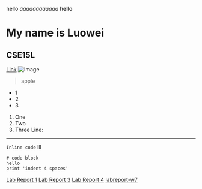 hello
*aaaaaaaaaaaa*
**hello**
# My name is Luowei
## CSE15L
[Link](https://tutorial.math.lamar.edu/classes/calcii/powerseriesandfunctions.aspx)
![Image](https://upload.wikimedia.org/wikipedia/commons/thumb/9/9f/Latin_letter_H_with_breve_below.svg/1200px-Latin_letter_H_with_breve_below.svg.png)
> apple
* 1
* 2
* 3

1. One
2. Two
3. Three
Line:

---
`Inline code` lll
```
# code block
hello
print 'indent 4 spaces'
```

[Lab Report 1](https://watersis.github.io/cse15l-lab-reports/lab-report-1-week-0.html)
[Lab Report 3](https://watersis.github.io/cse15l-lab-reports/labreport33.html)
[Lab Report 4](https://watersis.github.io/cse15l-lab-reports/labreport4.html)
[labreport-w7](https://watersis.github.io/cse15l-lab-reports/labreport-w7.html)

